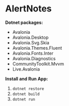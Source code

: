 # AlertNotes

**Dotnet packages:**
 - Avalonia
 - Avalonia.Desktop
 - Avalonia.Svg.Skia
 - Avalonia.Themes.Fluent
 - Avalonia.Fonts.Inter
 - Avalonia.Diagnostics
 - CommunityToolkit.Mvvm
 - Live.Avalonia

**Install and Run App:** 
1. `dotnet restore`
2. `dotnet build`
3. `dotnet run`
